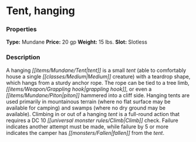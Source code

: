 ﻿---
Title: "Tent, hanging"
Type: "Mundane"
Price: "20 gp"
Weight: "15 lbs."
Slot: "Slotless"
Description: |
  "A hanging tent is a small tent (able to comfortably house a single Medium creature) with a teardrop shape, which hangs from a sturdy anchor rope. The rope can be tied to a tree limb, grappling hook, or even a piton hammered into a cliff side. Hanging tents are used primarily in mountainous terrain (where no flat surface may be available for camping) and swamps (where no dry ground may be available). Climbing in or out of a hanging tent is a full-round action that requires a DC 10 Climb check. Failure indicates another attempt must be made, while failure by 5 or more indicates the camper has fallen from the tent."
Sources: "['Advanced Race Guide']"
---

# Tent, hanging

### Properties

**Type:** Mundane **Price:** 20 gp **Weight:** 15 lbs. **Slot:** Slotless

### Description

A hanging _[[items/Mundane/Tent|tent]]_ is a small _tent_ (able to comfortably house a single _[[classes/Medium|Medium]]_ creature) with a teardrop shape, which hangs from a sturdy anchor rope. The rope can be tied to a tree limb, _[[items/Weapon/Grappling hook|grappling hook]]_, or even a _[[items/Mundane/Piton|piton]]_ hammered into a cliff side. Hanging tents are used primarily in mountainous terrain (where no flat surface may be available for camping) and swamps (where no dry ground may be available). Climbing in or out of a hanging _tent_ is a full-round action that requires a DC 10 _[[universal monster rules/Climb|Climb]]_ check. Failure indicates another attempt must be made, while failure by 5 or more indicates the camper has _[[monsters/Fallen|fallen]]_ from the _tent_.

